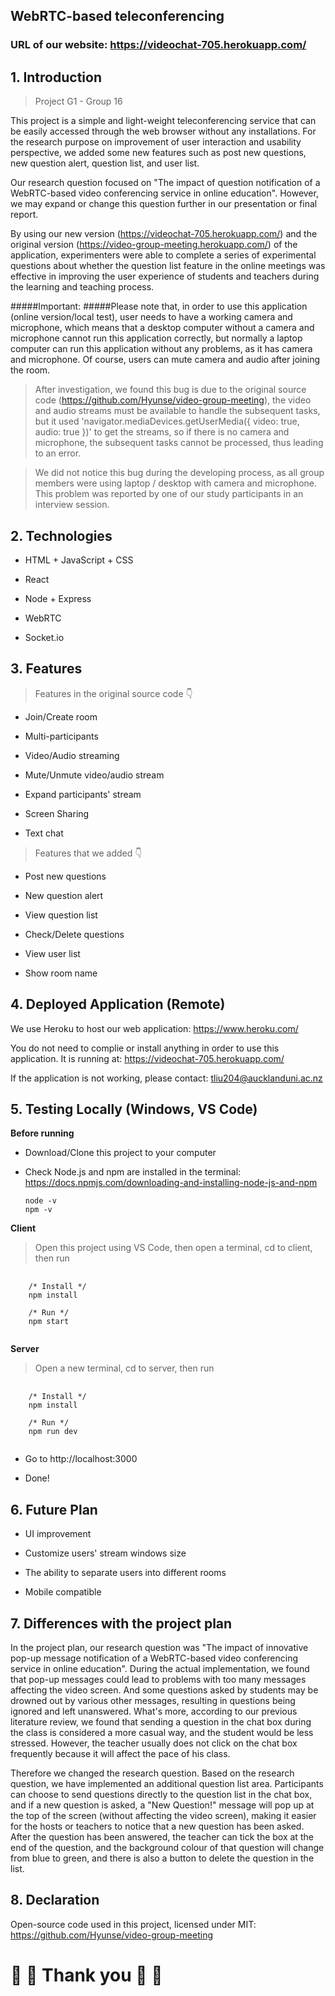 ## **WebRTC-based teleconferencing** 

### **URL of our website:** https://videochat-705.herokuapp.com/

## **1. Introduction**
>Project G1 - Group 16

This project is a simple and light-weight teleconferencing service that can be easily accessed through the web browser without any installations. For the research purpose on improvement of user interaction and usability perspective, we added some new features such as post new questions, new question alert, question list, and user list.

Our research question focused on "The impact of question notification of a WebRTC-based video conferencing service in online education". However, we may expand or change this question further in our presentation or final report.

By using our new version (https://videochat-705.herokuapp.com/) and the original version (https://video-group-meeting.herokuapp.com/) of the application, experimenters were able to complete a series of experimental questions about whether the question list feature in the online meetings was effective in improving the user experience of students and teachers during the learning and teaching process.

#####Important: 
#####Please note that, in order to use this application (online version/local test), user needs to have a working camera and microphone, which means that a desktop computer without a camera and microphone cannot run this application correctly, but normally a laptop computer can run this application without any problems, as it has camera and microphone. Of course, users can mute camera and audio after joining the room.

>After investigation, we found this bug is due to the original source code (https://github.com/Hyunse/video-group-meeting), the video and audio streams must be available to handle the subsequent tasks, but it used 'navigator.mediaDevices.getUserMedia({ video: true, audio: true })' to get the streams, so if there is no camera and microphone, the subsequent tasks cannot be processed, thus leading to an error. 

>We did not notice this bug during the developing process, as all group members were using laptop / desktop with camera and microphone. This problem was reported by one of our study participants in an interview session.

## **2. Technologies**

- HTML + JavaScript + CSS

- React

- Node + Express

- WebRTC

- Socket.io

## **3. Features**
> Features in the original source code 👇

- Join/Create room

- Multi-participants

- Video/Audio streaming

- Mute/Unmute video/audio stream

- Expand participants' stream

- Screen Sharing

- Text chat

> Features that we added 👇

- Post new questions 

- New question alert 

- View question list 

- Check/Delete questions 

- View user list

- Show room name 

## **4. Deployed Application (Remote)**
We use Heroku to host our web application:
https://www.heroku.com/

You do not need to complie or install anything in order to use this application. It is running at: 
https://videochat-705.herokuapp.com/

If the application is not working, please contact: tliu204@aucklanduni.ac.nz

## **5. Testing Locally (Windows, VS Code)**
**Before running**
- Download/Clone this project to your computer
- Check Node.js and npm are installed in the terminal: 
https://docs.npmjs.com/downloading-and-installing-node-js-and-npm

    ```
    node -v
    npm -v
    ```

**Client**
> Open this project using VS Code, then open a terminal, cd to client, then run 
<pre>
  <code>
    /* Install */
    npm install
    
    /* Run */
    npm start
  </code>
</pre>

**Server**
> Open a new terminal, cd to server, then run
<pre>
  <code>
    /* Install */
    npm install
    
    /* Run */
    npm run dev
  </code>
</pre>

- Go to http://localhost:3000

- Done!

## **6. Future Plan**
- UI improvement

- Customize users' stream windows size

- The ability to separate users into different rooms

- Mobile compatible

## **7. Differences with the project plan**
In the project plan, our research question was "The impact of innovative pop-up message notification of a WebRTC-based video conferencing service in online education". During the actual implementation, we found that pop-up messages could lead to problems with too many messages affecting the video screen. And some questions asked by students may be drowned out by various other messages, resulting in questions being ignored and left unanswered. What's more, according to our previous literature review, we found that sending a question in the chat box during the class is considered a more casual way, and the student would be less stressed. However, the teacher usually does not click on the chat box frequently because it will affect the pace of his class. 

Therefore we changed the research question. Based on the research question, we have implemented an additional question list area. Participants can choose to send questions directly to the question list in the chat box, and if a new question is asked, a "New Question!" message will pop up at the top of the screen (without affecting the video screen), making it easier for the hosts or teachers to notice that a new question has been asked. After the question has been answered, the teacher can tick the box at the end of the question, and the background colour of that question will change from blue to green, and there is also a button to delete the question in the list.

## **8. Declaration**
Open-source code used in this project, licensed under MIT: 
https://github.com/Hyunse/video-group-meeting

# :sparkling_heart: :sparkling_heart:  Thank you  :sparkling_heart: :sparkling_heart: